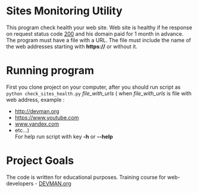 # Sites Monitoring Utility
This program check health your web site. Web site is healthy if he response on request status code [200](https://ru.wikipedia.org/wiki/Список_кодов_состояния_HTTP#200) and his domain paid for 1 month in advance.
The program must have a file with a URL.
The file must include the name of the web addresses starting with **https://** or without it.
# Running program
First you clone project on your computer, after you should run script as `python check_sites_health.py` *file_with_urls* ( when *file_with_urls* is file with web address, example :     
- http://devman.org 
- https://www.youtube.com
- www.yandex.com
- etc...)    
For help run script with key **-h** or **--help**
# Project Goals

The code is written for educational purposes. Training course for web-developers - [DEVMAN.org](https://devman.org)
